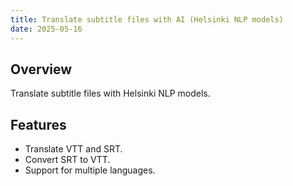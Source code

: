 ```yaml
---
title: Translate subtitle files with AI (Helsinki NLP models)
date: 2025-05-16
---
```


## Overview

Translate subtitle files with Helsinki NLP models.

## Features

- Translate VTT and SRT.
- Convert SRT to VTT.
- Support for multiple languages.